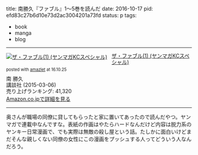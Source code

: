 title: 南勝久『ファブル』1〜5巻を読んだ
date: 2016-10-17
pid: efd83c27b6d10e73d2ac3004201a73fd
status: p
tags:
- book
- manga
- blog
---

<div class="amazlet-box" style="margin-bottom:0px;"><div class="amazlet-image" style="float:left;margin:0px 12px 1px 0px;"><a href="http://www.amazon.co.jp/exec/obidos/ASIN/4063825639/dotimpact-22/ref=nosim/" name="amazletlink" target="_blank"><img src="http://ecx.images-amazon.com/images/I/51MLDNe10jL._SL160_.jpg" alt="ザ・ファブル(1) (ヤンマガKCスペシャル)" style="border: none;" /></a></div><div class="amazlet-info" style="line-height:120%; margin-bottom: 10px"><div class="amazlet-name" style="margin-bottom:10px;line-height:120%"><a href="http://www.amazon.co.jp/exec/obidos/ASIN/4063825639/dotimpact-22/ref=nosim/" name="amazletlink" target="_blank">ザ・ファブル(1) (ヤンマガKCスペシャル)</a><div class="amazlet-powered-date" style="font-size:80%;margin-top:5px;line-height:120%">posted with <a href="http://www.amazlet.com/" title="amazlet" target="_blank">amazlet</a> at 16.10.25</div></div><div class="amazlet-detail">南 勝久 <br />講談社 (2015-03-06)<br />売り上げランキング: 41,320<br /></div><div class="amazlet-sub-info" style="float: left;"><div class="amazlet-link" style="margin-top: 5px"><a href="http://www.amazon.co.jp/exec/obidos/ASIN/4063825639/dotimpact-22/ref=nosim/" name="amazletlink" target="_blank">Amazon.co.jpで詳細を見る</a></div></div></div><div class="amazlet-footer" style="clear: left"></div></div>

---- 

奥さんが職場の同僚に貸してもらったと家に置いてあったので読んだやつ。ヤンマガで連載中なんですな。表紙の作画はやたらハードなんだけど内容は脱力系のヤンキー日常漫画で、でも実際は無敵の殺し屋という話。たしかに面白いけどまだそんな親しくない同僚の女性にこの漫画をプッシュする人ってどういう人なんだろう。